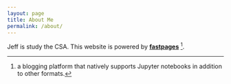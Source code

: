```yaml
---
layout: page
title: About Me
permalink: /about/
---
```


Jeff is study the CSA.
This website is powered by **[fastpages](https://github.com/jeffuc/fastpages-csa)** [^1].



[^1]:a blogging platform that natively supports Jupyter notebooks in addition to other formats.
